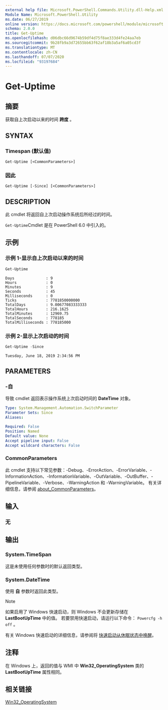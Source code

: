 ```yaml
---
external help file: Microsoft.PowerShell.Commands.Utility.dll-Help.xml
Module Name: Microsoft.PowerShell.Utility
ms.date: 06/27/2019
online version: https://docs.microsoft.com/powershell/module/microsoft.powershell.utility/get-uptime?view=powershell-7.1&WT.mc_id=ps-gethelp
schema: 2.0.0
title: Get-Uptime
ms.openlocfilehash: d06dbc66d9674b59df4d75f8ae333d4fe24aa7eb
ms.sourcegitcommit: 9b28fb9a3d72655bb63f62af18b3a5af6a05cd3f
ms.translationtype: MT
ms.contentlocale: zh-CN
ms.lasthandoff: 07/07/2020
ms.locfileid: "93197684"
---
```

# Get-Uptime

## 摘要
获取自上次启动以来的时间 **跨度** 。

## SYNTAX

### Timespan (默认值) 

```
Get-Uptime [<CommonParameters>]
```

### 因此

```
Get-Uptime [-Since] [<CommonParameters>]
```

## DESCRIPTION

此 cmdlet 将返回自上次启动操作系统后所经过的时间。

`Get-Uptime`Cmdlet 是在 PowerShell 6.0 中引入的。

## 示例

### 示例 1-显示自上次启动以来的时间

```powershell
Get-Uptime
```

```Output
Days              : 9
Hours             : 0
Minutes           : 9
Seconds           : 45
Milliseconds      : 0
Ticks             : 7781850000000
TotalDays         : 9.00677083333333
TotalHours        : 216.1625
TotalMinutes      : 12969.75
TotalSeconds      : 778185
TotalMilliseconds : 778185000
```

### 示例 2-显示上次启动的时间

```powershell
Get-Uptime -Since
```

```Output
Tuesday, June 18, 2019 2:34:56 PM
```

## PARAMETERS

### -自

导致 cmdlet 返回表示操作系统上次启动时间的 **DateTime** 对象。

```yaml
Type: System.Management.Automation.SwitchParameter
Parameter Sets: Since
Aliases:

Required: False
Position: Named
Default value: None
Accept pipeline input: False
Accept wildcard characters: False
```

### CommonParameters

此 cmdlet 支持以下常见参数：-Debug、-ErrorAction、-ErrorVariable、-InformationAction、-InformationVariable、-OutVariable、-OutBuffer、-PipelineVariable、-Verbose、-WarningAction 和 -WarningVariable。 有关详细信息，请参阅 [about_CommonParameters](https://go.microsoft.com/fwlink/?LinkID=113216)。

## 输入

### 无

## 输出

### System.TimeSpan

这是未使用任何参数时的默认返回类型。

### System.DateTime

使用 **自** 参数时返回此类型。

> [!NOTE]
> 如果启用了 Windows 快速启动，则 Windows 不会更新存储在 **LastBootUpTime** 中的值。 若要禁用快速启动，请运行以下命令： `Powercfg -h off` 。
>
> 有关 Windows 快速启动的详细信息，请参阅将 [快速启动从休眠状态中唤醒](/windows-hardware/drivers/kernel/distinguishing-fast-startup-from-wake-from-hibernation)。

## 注释

在 Windows 上，返回的值与 WMI 中 **Win32_OperatingSystem** 类的 **LastBootUpTime** 属性相同。

## 相关链接

[Win32_OperatingSystem](/windows/win32/cimwin32prov/win32-operatingsystem#properties)

